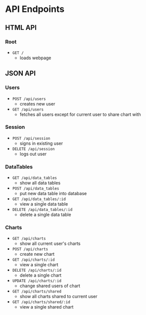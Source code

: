 API Endpoints
=============
HTML API
--------
### Root
- `GET /`
  - loads webpage

JSON API
--------
### Users
- `POST /api/users`
  - creates new user
- `GET /api/users`
  - fetches all users except for current user to share chart with

### Session
- `POST /api/session`
  - signs in existing user
- `DELETE /api/session`
  -  logs out user

### DataTables
- `GET /api/data_tables`
  - show all data tables
- `POST /api/data_tables`
  - put new data table into database
- `GET /api/data_tables/:id`
  - view a single data table
- `DELETE /api/data_tables/:id`
  -  delete a single data table

### Charts
- `GET /api/charts`
  - show all current user's charts
- `POST /api/charts`
  - create new chart
- `GET /api/charts/:id`
  - view a single chart
- `DELETE /api/charts/:id`
  - delete a single chart
- `UPDATE /api/charts/:id`
  -  change shared users of chart
- `GET /api/charts/shared`
  - show all charts shared to current user
- `GET /api/charts/shared/:id`
  - view a single shared chart
